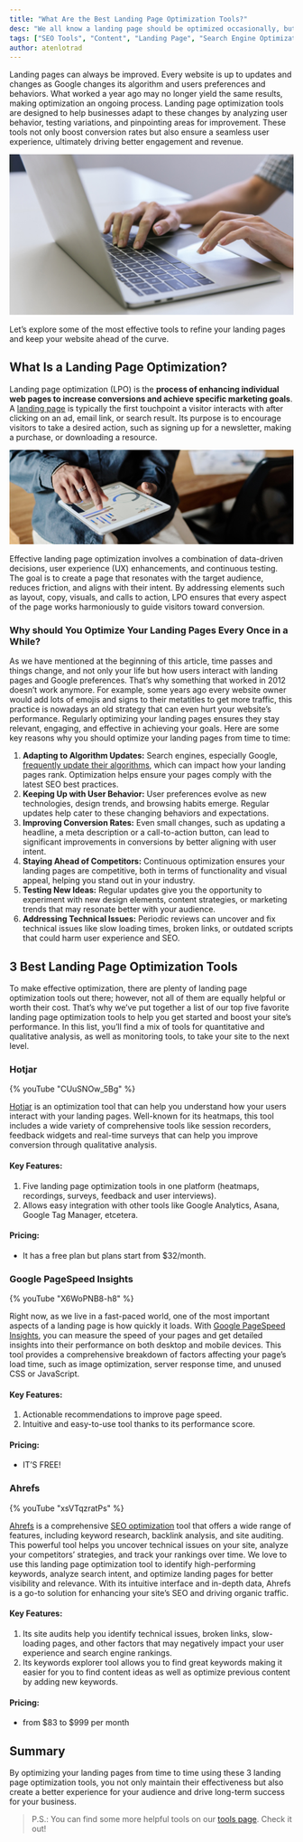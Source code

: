 ```yaml
---
title: "What Are the Best Landing Page Optimization Tools?"
desc: "We all know a landing page should be optimized occasionally, but how can we do it right? Here you'll find the best landing page optimization tools."
tags: ["SEO Tools", "Content", "Landing Page", "Search Engine Optimization"]
author: atenlotrad
---
```


Landing pages can always be improved. Every website is up to updates and changes as Google changes its algorithm and users preferences and behaviors. What worked a year ago may no longer yield the same results, making optimization an ongoing process. Landing page optimization tools are designed to help businesses adapt to these changes by analyzing user behavior, testing variations, and pinpointing areas for improvement. These tools not only boost conversion rates but also ensure a seamless user experience, ultimately driving better engagement and revenue.

![What Are the Best Landing Page Optimization Tools?](woman-hand-using-laptop-or-computor-searching-for-information-in-internet-online-society-web-search.jpg)

Let’s explore some of the most effective tools to refine your landing pages and keep your website ahead of the curve.

## What Is a Landing Page Optimization?

Landing page optimization (LPO) is the **process of enhancing individual web pages to increase conversions and achieve specific marketing goals**. A [landing page](/blog/key-components-persuasive-landing-page/) is typically the first touchpoint a visitor interacts with after clicking on an ad, email link, or search result. Its purpose is to encourage visitors to take a desired action, such as signing up for a newsletter, making a purchase, or downloading a resource.

![A man with a tablet checking web analytics before using landing page optimization tools](./website-banner-for-it-company.jpg)

Effective landing page optimization involves a combination of data-driven decisions, user experience (UX) enhancements, and continuous testing. The goal is to create a page that resonates with the target audience, reduces friction, and aligns with their intent. By addressing elements such as layout, copy, visuals, and calls to action, LPO ensures that every aspect of the page works harmoniously to guide visitors toward conversion.

### Why should You Optimize Your Landing Pages Every Once in a While?

As we have mentioned at the beginning of this article, time passes and things change, and not only your life but how users interact with landing pages and Google preferences. That’s why something that worked in 2012 doesn’t work anymore. For example, some years ago every website owner would add lots of emojis and signs to their metatitles to get more traffic, this practice is nowadays an old strategy that can even hurt your website’s performance. Regularly optimizing your landing pages ensures they stay relevant, engaging, and effective in achieving your goals. Here are some key reasons why you should optimize your landing pages from time to time:

1. **Adapting to Algorithm Updates:** Search engines, especially Google, [frequently update their algorithms](https://2stallions.com/blog/algorithm-change/), which can impact how your landing pages rank. Optimization helps ensure your pages comply with the latest SEO best practices.
2. **Keeping Up with User Behavior:** User preferences evolve as new technologies, design trends, and browsing habits emerge. Regular updates help cater to these changing behaviors and expectations.
3. **Improving Conversion Rates:** Even small changes, such as updating a headline, a meta description or a call-to-action button, can lead to significant improvements in conversions by better aligning with user intent.
4. **Staying Ahead of Competitors:** Continuous optimization ensures your landing pages are competitive, both in terms of functionality and visual appeal, helping you stand out in your industry.
5. **Testing New Ideas:** Regular updates give you the opportunity to experiment with new design elements, content strategies, or marketing trends that may resonate better with your audience.
6. **Addressing Technical Issues:** Periodic reviews can uncover and fix technical issues like slow loading times, broken links, or outdated scripts that could harm user experience and SEO.

## 3 Best Landing Page Optimization Tools

To make effective optimization, there are plenty of landing page optimization tools out there; however, not all of them are equally helpful or worth their cost. That’s why we’ve put together a list of our top five favorite landing page optimization tools to help you get started and boost your site’s performance. In this list, you’ll find a mix of tools for quantitative and qualitative analysis, as well as monitoring tools, to take your site to the next level.

### Hotjar

{% youTube "CUuSNOw_5Bg" %}

[Hotjar](https://www.hotjar.com/) is an optimization tool that can help you understand how your users interact with your landing pages. Well-known for its heatmaps, this tool includes a wide variety of comprehensive tools like session recorders, feedback widgets and real-time surveys that can help you improve conversion through qualitative analysis.

#### Key Features:

1. Five landing page optimization tools in one platform (heatmaps, recordings, surveys, feedback and user interviews).
2. Allows easy integration with other tools like Google Analytics, Asana, Google Tag Manager, etcetera.

#### Pricing:

- It has a free plan but plans start from $32/month.

### Google PageSpeed Insights

{% youTube "X6WoPNB8-h8" %}

Right now, as we live in a fast-paced world, one of the most important aspects of a landing page is how quickly it loads. With [Google PageSpeed Insights](https://pagespeed.web.dev/), you can measure the speed of your pages and get detailed insights into their performance on both desktop and mobile devices. This tool provides a comprehensive breakdown of factors affecting your page’s load time, such as image optimization, server response time, and unused CSS or JavaScript.

#### Key Features:

1. Actionable recommendations to improve page speed.
2. Intuitive and easy-to-use tool thanks to its performance score.

#### Pricing:

- IT’S FREE!

### Ahrefs

{% youTube "xsVTqzratPs" %}

[Ahrefs](https://ahrefs.com/) is a comprehensive [SEO optimization](/blog/seo-optimization-for-search-engines/) tool that offers a wide range of features, including keyword research, backlink analysis, and site auditing. This powerful tool helps you uncover technical issues on your site, analyze your competitors’ strategies, and track your rankings over time. We love to use this landing page optimization tool to identify high-performing keywords, analyze search intent, and optimize landing pages for better visibility and relevance. With its intuitive interface and in-depth data, Ahrefs is a go-to solution for enhancing your site’s SEO and driving organic traffic.

#### Key Features:

1. Its site audits help you identify technical issues, broken links, slow-loading pages, and other factors that may negatively impact your user experience and search engine rankings.
2. Its keywords explorer tool allows you to find great keywords making it easier for you to find content ideas as well as optimize previous content by adding new keywords.

#### Pricing:

- from $83 to $999 per month

## Summary

By optimizing your landing pages from time to time using these 3 landing page optimization tools, you not only maintain their effectiveness but also create a better experience for your audience and drive long-term success for your business.

> P.S.: You can find some more helpful tools on our [tools page](/tools/). Check it out!
